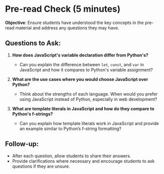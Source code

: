 # Pre-read Check (5 minutes)

**Objective**: Ensure students have understood the key concepts in the pre-read material and address any questions they may have.

## Questions to Ask:

1. **How does JavaScript's variable declaration differ from Python's?**
   - Can you explain the difference between `let`, `const`, and `var` in JavaScript and how it compares to Python's variable assignment?

2. **What are the use cases where you would choose JavaScript over Python?**
   - Think about the strengths of each language. When would you prefer using JavaScript instead of Python, especially in web development?

3. **What are template literals in JavaScript and how do they compare to Python's f-strings?**
   - Can you explain how template literals work in JavaScript and provide an example similar to Python’s f-string formatting?

## Follow-up:
- After each question, allow students to share their answers.
- Provide clarifications where necessary and encourage students to ask questions if they are unsure.
